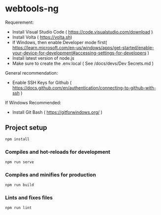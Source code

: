 # webtools-ng

Requerement:
  * Install Visual Studio Code ( https://code.visualstudio.com/download )
  * Install Volta ( https://volta.sh)
  * If Windows, then enable Developer mode first( https://learn.microsoft.com/en-us/windows/apps/get-started/enable-your-device-for-development#accessing-settings-for-developers )
  * Install latest version of node.js
  * Make sure to create the .env.local ( See /docs/devs/Dev Secrets.md )

General recommendation:
  * Enable SSH Keys for Github ( https://docs.github.com/en/authentication/connecting-to-github-with-ssh )

If Windows Recommended:
  * Install Git Bash ( https://gitforwindows.org/ )

## Project setup

```md
npm install
```

### Compiles and hot-reloads for development

```md
npm run serve
```

### Compiles and minifies for production

```md
npm run build
```

### Lints and fixes files

```md
npm run lint
```
